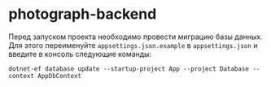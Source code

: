 # photograph-backend

Перед запуском проекта необходимо провести миграцию базы данных.
Для этого переименуйте `appsettings.json.example` в `appsettings.json` и введите в консоль следующие команды:
```
dotnet-ef database update --startup-project App --project Database --context AppDbContext 
```
